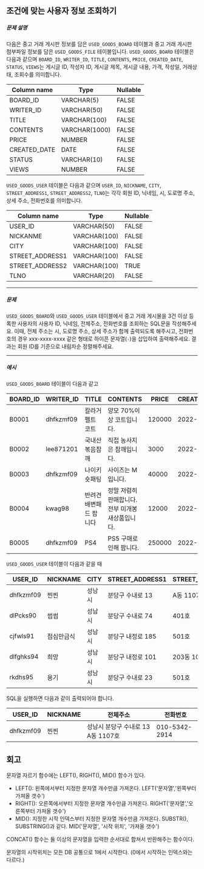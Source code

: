 ## 조건에 맞는 사용자 정보 조회하기

##### 문제 설명

다음은 중고 거래 게시판 정보를 담은 `USED_GOODS_BOARD` 테이블과 중고 거래 게시판 첨부파일 정보를 담은 `USED_GOODS_FILE` 테이블입니다. `USED_GOODS_BOARD` 테이블은 다음과 같으며 `BOARD_ID`, `WRITER_ID`, `TITLE`, `CONTENTS`, `PRICE`, `CREATED_DATE`, `STATUS`, `VIEWS`는 게시글 ID, 작성자 ID, 게시글 제목, 게시글 내용, 가격, 작성일, 거래상태, 조회수를 의미합니다.

| Column name  | Type          | Nullable |
| ------------ | ------------- | -------- |
| BOARD_ID     | VARCHAR(5)    | FALSE    |
| WRITER_ID    | VARCHAR(50)   | FALSE    |
| TITLE        | VARCHAR(100)  | FALSE    |
| CONTENTS     | VARCHAR(1000) | FALSE    |
| PRICE        | NUMBER        | FALSE    |
| CREATED_DATE | DATE          | FALSE    |
| STATUS       | VARCHAR(10)   | FALSE    |
| VIEWS        | NUMBER        | FALSE    |

`USED_GOODS_USER` 테이블은 다음과 같으며 `USER_ID`, `NICKNAME`, `CITY`, `STREET_ADDRESS1`, `STREET_ADDRESS2`, `TLNO`는 각각 회원 ID, 닉네임, 시, 도로명 주소, 상세 주소, 전화번호를 의미합니다.

| Column name     | Type         | Nullable |
| --------------- | ------------ | -------- |
| USER_ID         | VARCHAR(50)  | FALSE    |
| NICKANME        | VARCHAR(100) | FALSE    |
| CITY            | VARCHAR(100) | FALSE    |
| STREET_ADDRESS1 | VARCHAR(100) | FALSE    |
| STREET_ADDRESS2 | VARCHAR(100) | TRUE     |
| TLNO            | VARCHAR(20)  | FALSE    |

------

##### 문제

`USED_GOODS_BOARD`와 `USED_GOODS_USER` 테이블에서 중고 거래 게시물을 3건 이상 등록한 사용자의 사용자 ID, 닉네임, 전체주소, 전화번호를 조회하는 SQL문을 작성해주세요. 이때, 전체 주소는 시, 도로명 주소, 상세 주소가 함께 출력되도록 해주시고, 전화번호의 경우 xxx-xxxx-xxxx 같은 형태로 하이픈 문자열(`-`)을 삽입하여 출력해주세요. 결과는 회원 ID를 기준으로 내림차순 정렬해주세요.

------

##### 예시

`USED_GOODS_BOARD` 테이블이 다음과 같고

| BOARD_ID | WRITER_ID | TITLE                  | CONTENTS                                          | PRICE  | CREATED_DATE | STATUS | VIEWS |
| -------- | --------- | ---------------------- | ------------------------------------------------- | ------ | ------------ | ------ | ----- |
| B0001    | dhfkzmf09 | 칼라거펠트 코트        | 양모 70%이상 코트입니다.                          | 120000 | 2022-10-14   | DONE   | 104   |
| B0002    | lee871201 | 국내산 볶음참깨        | 직접 농사지은 참깨입니다.                         | 3000   | 2022-10-02   | DONE   | 121   |
| B0003    | dhfkzmf09 | 나이키 숏패팅          | 사이즈는 M입니다.                                 | 40000  | 2022-10-17   | DONE   | 98    |
| B0004    | kwag98    | 반려견 배변패드 팝니다 | 정말 저렴히 판매합니다. 전부 미개봉 새상품입니다. | 12000  | 2022-10-01   | DONE   | 250   |
| B0005    | dhfkzmf09 | PS4                    | PS5 구매로인해 팝니다.                            | 250000 | 2022-11-03   | DONE   | 111   |

`USED_GOODS_USER` 테이블이 다음과 같을 때

| USER_ID   | NICKNAME   | CITY   | STREET_ADDRESS1   | STREET_ADDRESS2 | TLNO        |
| --------- | ---------- | ------ | ----------------- | --------------- | ----------- |
| dhfkzmf09 | 찐찐       | 성남시 | 분당구 수내로 13  | A동 1107호      | 01053422914 |
| dlPcks90  | 썹썹       | 성남시 | 분당구 수내로 74  | 401호           | 01034573944 |
| cjfwls91  | 점심만금식 | 성남시 | 분당구 내정로 185 | 501호           | 01036344964 |
| dlfghks94 | 희망       | 성남시 | 분당구 내정로 101 | 203동 102호     | 01032634154 |
| rkdhs95   | 용기       | 성남시 | 분당구 수내로 23  | 501호           | 01074564564 |

SQL을 실행하면 다음과 같이 출력되어야 합니다.

| USER_ID   | NICKNAME | 전체주소                           | 전화번호      |
| --------- | -------- | ---------------------------------- | ------------- |
| dhfkzmf09 | 찐찐     | 성남시 분당구 수내로 13 A동 1107호 | 010-5342-2914 |

## 회고

문자열 자르기 함수에는 LEFT(), RIGHT(), MID() 함수가 있다.

- LEFT(): 왼쪽에서부터 지정한 문자열 개수만큼 가져온다. LEFT('문자열','왼쪽부터 가져올 갯수')
- RIGHT(): 오른쪽에서부터 지정한 문자열 개수만큼 가져온다. RIGHT('문자열','오른쪽부터 가져올 갯수')
- MID(): 지정한 시작 인덱스부터 지정한 문자열 개수만큼 가져온다. SUBSTR(), SUBSTRING()과 같다. MID('문자열', '시작 위치', '가져올 갯수')

CONCAT() 함수는 둘 이상의 문자열을 입력한 순서대로 합쳐서 반환해주는 함수이다.

문자열의 시작위치는 모든 DB 공통으로 1에서 시작한다. (0에서 시작하는 인덱스와는 다르다.)
